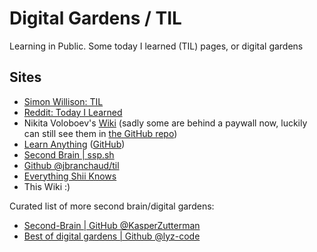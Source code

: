 # Digital Gardens / TIL

Learning in Public. Some today I learned (TIL) pages, or digital gardens

## Sites

- [Simon Willison: TIL](https://til.simonwillison.net/)
- [Reddit: Today I Learned](https://www.reddit.com/r/todayilearned/)
- Nikita Voloboev's [Wiki](https://wiki.nikiv.dev/) (sadly some are behind a
  paywall now, luckily can still see them in
  [the GitHub repo](https://github.com/nikitavoloboev/knowledge/tree/main/docs))
- [Learn Anything](https://learn-anything.xyz/)
  ([GitHub](https://github.com/learn-anything/learn-anything))
- [Second Brain | ssp.sh](https://www.ssp.sh/brain/)
- [Github @jbranchaud/til](https://github.com/jbranchaud/til/)
- [Everything Shii Knows](https://shii.bibanon.org/shii.org/knows/Everything_Shii_Knows.html)
- This Wiki :)

Curated list of more second brain/digital gardens:

- [Second-Brain | GitHub @KasperZutterman](https://github.com/KasperZutterman/Second-Brain)
- [Best of digital gardens | Github @lyz-code](https://github.com/lyz-code/best-of-digital-gardens)
